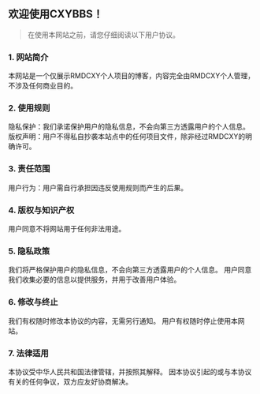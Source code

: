 ## 欢迎使用CXYBBS！
>在使用本网站之前，请您仔细阅读以下用户协议。

### 1. 网站简介
本网站是一个仅展示RMDCXY个人项目的博客，内容完全由RMDCXY个人管理，不涉及任何商业目的。

### 2. 使用规则
隐私保护：我们承诺保护用户的隐私信息，不会向第三方透露用户的个人信息。
版权声明：用户不得私自抄袭本站点中的任何项目文件，除非经过RMDCXY的明确许可。

### 3. 责任范围
用户行为：用户需自行承担因违反使用规则而产生的后果。

### 4. 版权与知识产权
用户同意不将网站用于任何非法用途。

### 5. 隐私政策
我们将严格保护用户的隐私信息，不会向第三方透露用户的个人信息。
用户同意我们收集必要的信息以提供服务，并用于改善用户体验。

### 6. 修改与终止
我们有权随时修改本协议的内容，无需另行通知。
用户有权随时停止使用本网站。

### 7. 法律适用
本协议受中华人民共和国法律管辖，并按照其解释。
因本协议引起的或与本协议有关的任何争议，双方应友好协商解决。